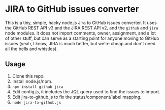 JIRA to GitHub issues converter
===============================

This is a tiny, simple, hacky node.js Jira to GitHub issues converter. It uses the GitHub REST API v3 and the JIRA REST API v2, and the `github` and `jira` node modules. It does not import comments, owner, assignment, and a lot of other stuff, but can serve as a starting point for anyone moving to GitHub issues (yeah, I know, JIRA is much better, but we're cheap and don't need all the bells and whistles).

Usage
-----

 1. Clone this repo.
 2. Install node.js/npm.
 3. `npm install github jira`
 4. Edit config.js, it includes the JQL query used to find the issues to import.
 5. Edit jira-to-github.js to fix the status/component/label mapping.
 6. `node jira-to-github.js`

